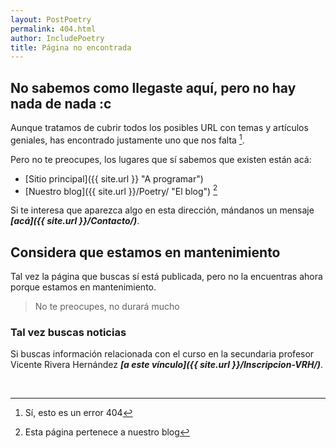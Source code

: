 ```yaml
---
layout: PostPoetry
permalink: 404.html
author: IncludePoetry
title: Página no encontrada
---
```


## No sabemos como llegaste aquí, pero no hay nada de nada :c 

Aunque tratamos de cubrir todos los posibles URL con temas y artículos geniales, has encontrado justamente uno que nos falta [^1].

Pero no te preocupes, los lugares que sí sabemos que existen están acá:

- [Sitio principal]({{ site.url }} "A programar")
- [Nuestro blog]({{ site.url }}/Poetry/ "El blog") [^2]

Si te interesa que aparezca algo en esta dirección, mándanos un mensaje ***[acá]({{ site.url }}/Contacto/)***.

## Considera que estamos en mantenimiento

Tal vez la página que buscas sí está publicada, pero no la encuentras ahora porque estamos en mantenimiento.

> No te preocupes, no durará mucho

### Tal vez buscas noticias

Si buscas información relacionada con el curso en la secundaria profesor Vicente Rivera Hernández ***[a este vínculo]({{ site.url }}/Inscripcion-VRH/)***.

&nbsp;

[^1]: Sí, esto es un error 404
[^2]: Esta página pertenece a nuestro blog
